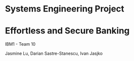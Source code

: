 # Systems Engineering Project
# Effortless and Secure Banking

IBM1 - Team 10

Jasmine Lu, Darian Sastre-Stanescu, Ivan Jasjko
